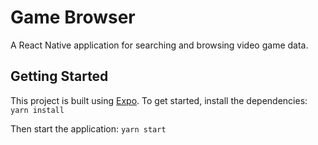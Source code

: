 # Game Browser
A React Native application for searching and browsing video game data.

## Getting Started
This project is built using [Expo](https://docs.expo.io/). To get started, install the dependencies:
`yarn install`

Then start the application:
`yarn start`
